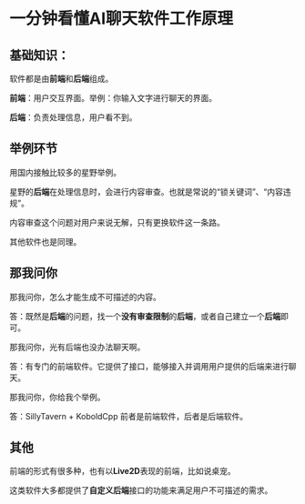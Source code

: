 # 一分钟看懂AI聊天软件工作原理
## 基础知识：
软件都是由**前端**和**后端**组成。

**前端**：用户交互界面。举例：你输入文字进行聊天的界面。

**后端**：负责处理信息，用户看不到。

## 举例环节
用国内接触比较多的星野举例。

星野的**后端**在处理信息时，会进行内容审查。也就是常说的“锁关键词”、“内容违规”。

内容审查这个问题对用户来说无解，只有更换软件这一条路。

其他软件也是同理。

## 那我问你

那我问你，怎么才能生成不可描述的内容。

答：既然是**后端**的问题，找一个**没有审查限制**的**后端**，或者自己建立一个**后端**即可。

那我问你，光有后端也没办法聊天啊。

答：有专门的前端软件。它提供了接口，能够接入并调用用户提供的后端来进行聊天。

那我问你，你给我个举例。

答：SillyTavern + KoboldCpp 前者是前端软件，后者是后端软件。

## 其他

前端的形式有很多种，也有以**Live2D**表现的前端，比如说桌宠。

这类软件大多都提供了**自定义后端**接口的功能来满足用户不可描述的需求。

